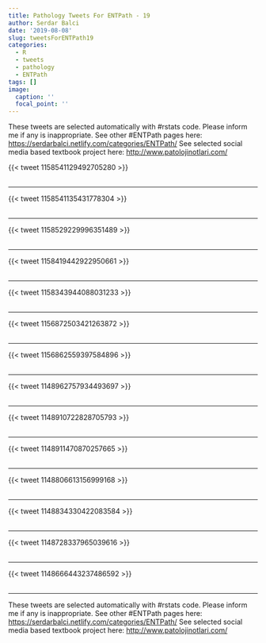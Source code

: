 ```yaml
---
title: Pathology Tweets For ENTPath - 19
author: Serdar Balci
date: '2019-08-08'
slug: tweetsForENTPath19
categories:
  - R
  - tweets
  - pathology
  - ENTPath
tags: []
image:
  caption: ''
  focal_point: ''
---
```



These tweets are selected automatically with #rstats code. Please inform me if any is inappropriate.
See other #ENTPath pages here: https://serdarbalci.netlify.com/categories/ENTPath/ 
See selected social media based textbook project here: http://www.patolojinotlari.com/

{{< tweet 1158541129492705280 >}}
<br>
<br>
<hr>
{{< tweet 1158541135431778304 >}}
<br>
<br>
<hr>
{{< tweet 1158529229996351489 >}}
<br>
<br>
<hr>
{{< tweet 1158419442922950661 >}}
<br>
<br>
<hr>
{{< tweet 1158343944088031233 >}}
<br>
<br>
<hr>
{{< tweet 1156872503421263872 >}}
<br>
<br>
<hr>
{{< tweet 1156862559397584896 >}}
<br>
<br>
<hr>
{{< tweet 1148962757934493697 >}}
<br>
<br>
<hr>
{{< tweet 1148910722828705793 >}}
<br>
<br>
<hr>
{{< tweet 1148911470870257665 >}}
<br>
<br>
<hr>
{{< tweet 1148806613156999168 >}}
<br>
<br>
<hr>
{{< tweet 1148834330422083584 >}}
<br>
<br>
<hr>
{{< tweet 1148728337965039616 >}}
<br>
<br>
<hr>
{{< tweet 1148666443237486592 >}}
<br>
<br>
<hr>


These tweets are selected automatically with #rstats code. Please inform me if any is inappropriate.
See other #ENTPath pages here: https://serdarbalci.netlify.com/categories/ENTPath/ 
See selected social media based textbook project here: http://www.patolojinotlari.com/
